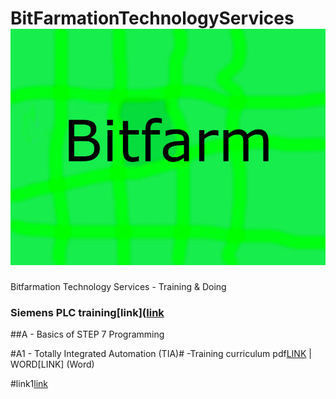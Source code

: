 # BitFarmationTechnologyServices ![image](tm.jpg)
Bitfarmation Technology Services - Training &amp; Doing


### Siemens PLC training[link]([link](http://w3.siemens.com/mcms/sce/en/advanced_training/training_material/classic-modules/Pages/default.aspx)
##A - Basics of STEP 7 Programming

#A1 - Totally Integrated Automation (TIA)#
-Training curriculum pdf[LINK](pdf) | WORD[LINK] (Word)

#link1[link]( https://instrumentationtools.com/plc-memory-mapping-io-addressing)
